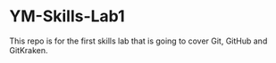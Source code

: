 # YM-Skills-Lab1
This repo is for the first skills lab that is going to cover Git, GitHub and GitKraken. 
